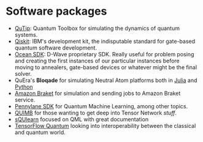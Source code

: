 # Software packages

* [QuTip](https://qutip.org/): Quantum Toolbox for simulating the dynamics of quantum systems.
* [Qiskit](https://www.ibm.com/quantum/qiskit): IBM's development kit, the indisputable standard for gate-based quantum software development.
* [Ocean SDK](https://www.dwavequantum.com/solutions-and-products/ocean/): D-Wave proprietary SDK. Really useful for problem posing and creating the first instances of our particular instances before moving to annealers, gate-based devices or whatever might be the final solver.
* QuEra's **Bloqade** for simulating Neutral Atom platforms both in [Julia](https://queracomputing.github.io/Bloqade.jl/dev/) and [Python](https://queracomputing.github.io/bloqade-analog/latest/)
* [Amazon Braket](https://aws.amazon.com/es/braket/) for simulation and sending jobs to Amazon Braket service.
* [Pennylane SDK](https://pennylane.ai/) for Quantum Machine Learning, among other topics.
* [QUIMB](https://quimb.readthedocs.io/en/latest/index.html) for those wanting to get deep into Tensor Network _stuff_.
* [sQUlearn](https://squlearn.github.io/) focused on QML with great documentation
* [TensorFlow Quantum](https://www.tensorflow.org/quantum) looking into interoperability between the classical and quantum world.